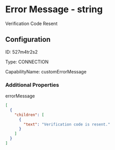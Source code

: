 # Error Message - string 
Verification Code Resent
## Configuration
ID:  527m4tr2s2

Type: CONNECTION 

CapabilityName: customErrorMessage






### Additional Properties
errorMessage
```json 
[
  {
    "children": [
      {
        "text": "Verification code is resent."
      }
    ]
  }
]
```




